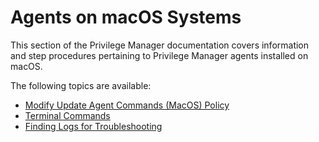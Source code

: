 [title]: # (macOS Agents)
[tags]: # (endpoints)
[priority]: # (2)
# Agents on macOS Systems

This section of the Privilege Manager documentation covers information and step procedures pertaining to Privilege Manager agents installed on macOS.

The following topics are available:

* [Modify Update Agent Commands (MacOS) Policy](schedules.md)
* [Terminal Commands](terminal.md)
* [Finding Logs for Troubleshooting](find-logs.md)
